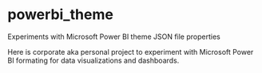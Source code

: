 # powerbi_theme
Experiments with Microsoft Power BI theme JSON file properties

Here is corporate aka personal project to experiment with Microsoft Power BI formating for data visualizations and dashboards.